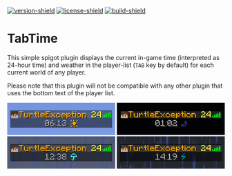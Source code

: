 [version-shield]: https://img.shields.io/github/v/release/TurtleException/TabTime?include_prereleases
[license-shield]: https://img.shields.io/github/license/TurtleException/TabTime
[build-shield]: https://img.shields.io/github/actions/workflow/status/TurtleException/TabTime/build.yaml

[![version-shield]](https://github.com/TurtleException/FancyFormat/releases)
[![license-shield]](LICENSE)
[![build-shield]](https://github.com/TurtleException/FancyFormat/actions/workflows/build.yaml)

# TabTime
This simple spigot plugin displays the current in-game time (interpreted as 24-hour time) and weather in the player-list
(`TAB` key by default) for each current world of any player.

Please note that this plugin will not be compatible with any other plugin that uses the bottom text of the player list.

<img src=".github/example-day.png" alt="The plugin displays a sun during the day, if the weather is clear">
<img src=".github/example-night.png" alt="During a clear night, a moon is shown next to the time">
<img src=".github/example-rain.png" alt="Rain is displayed as an umbrella">
<img src=".github/example-thunder.png" alt="When its stormy, a lightning bolt is used">